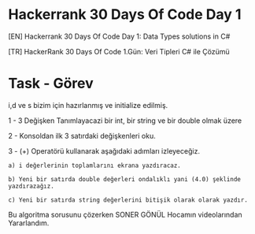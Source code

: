 # Hackerrank 30 Days Of Code Day 1

[EN] Hackerrank 30 Days Of Code Day 1: Data Types solutions in C# 

[TR] HackerRank 30 Days Of Code 1.Gün: Veri Tipleri C# ile Çözümü

# Task - Görev

i,d ve s bizim için hazırlanmış ve initialize edilmiş. 

1 - 3 Değişken Tanımlayacazi bir int, bir string ve bir double olmak üzere

2 - Konsoldan ilk 3 satırdaki değişkenleri oku.

3 - (+) Operatörü kullanarak aşağıdaki adımları izleyeceğiz.

    a) i değerlerinin toplamlarını ekrana yazdıracaz.
  
    b) Yeni bir satırda double değerleri ondalıklı yani (4.0) şeklinde yazdırazağız.
    
    c) Yeni bir satırda string değerlerini bitişik olarak olarak yazdır. 


Bu algoritma sorusunu çözerken SONER GÖNÜL Hocamın videolarından Yararlandım. 

